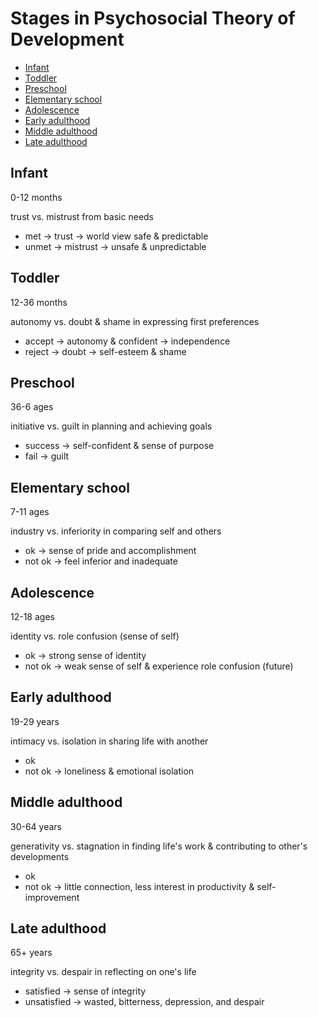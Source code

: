# Stages in Psychosocial Theory of Development

- [Infant](#infant)
- [Toddler](#toddler)
- [Preschool](#preschool)
- [Elementary school](#elementary-school)
- [Adolescence](#adolescence)
- [Early adulthood](#early-adulthood)
- [Middle adulthood](#middle-adulthood)
- [Late adulthood](#late-adulthood)

## Infant

0-12 months

trust vs. mistrust from basic needs

- met -> trust -> world view safe & predictable
- unmet -> mistrust -> unsafe & unpredictable

## Toddler

12-36 months

autonomy vs. doubt & shame in expressing first preferences

- accept -> autonomy & confident -> independence
- reject -> doubt -> self-esteem & shame

## Preschool

36-6 ages

initiative vs. guilt in planning and achieving goals

- success -> self-confident & sense of purpose
- fail -> guilt

## Elementary school

7-11 ages

industry vs. inferiority in comparing self and others

- ok -> sense of pride and accomplishment
- not ok -> feel inferior and inadequate

## Adolescence

12-18 ages

identity vs. role confusion (sense of self)

- ok -> strong sense of identity
- not ok -> weak sense of self & experience role confusion (future)

## Early adulthood

19-29 years

intimacy vs. isolation in sharing life with another

- ok
- not ok -> loneliness & emotional isolation

## Middle adulthood

30-64 years

generativity vs. stagnation in finding life's work & contributing to other's developments

- ok
- not ok -> little connection, less interest in productivity & self-improvement

## Late adulthood

65+ years

integrity vs. despair in reflecting on one's life

- satisfied -> sense of integrity
- unsatisfied -> wasted, bitterness, depression, and despair